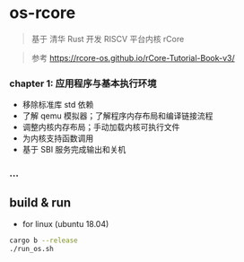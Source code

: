 # os-rcore

> 基于 清华 Rust 开发 RISCV 平台内核 rCore

> 参考 https://rcore-os.github.io/rCore-Tutorial-Book-v3/

### chapter 1: 应用程序与基本执行环境
+ 移除标准库 std 依赖
+ 了解 qemu 模拟器；了解程序内存布局和编译链接流程
+ 调整内核内存布局；手动加载内核可执行文件
+ 为内核支持函数调用
+ 基于 SBI 服务完成输出和关机

### ...

## build & run
+ for linux (ubuntu 18.04)

``` bash
cargo b --release
./run_os.sh
```
